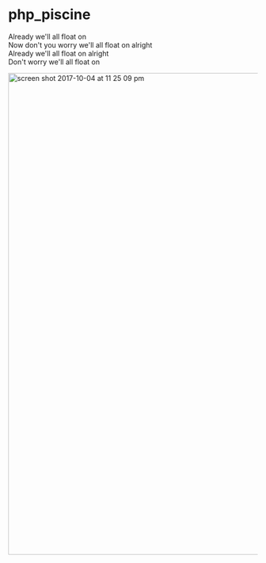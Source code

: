 # php_piscine
<p>Already we'll all float on <br />
Now don't you worry we'll all float on alright <br />
Already we'll all float on alright <br />
Don't worry we'll all float on </p>

<img width="972" alt="screen shot 2017-10-04 at 11 25 09 pm" src="https://user-images.githubusercontent.com/13093517/31213387-4ddae360-a95b-11e7-9648-ce336624ac3f.png">
